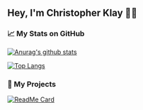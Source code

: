 ## Hey, I'm Christopher Klay ✌🏻

### 📈 My Stats on GitHub
[![Anurag's github stats](https://github-readme-stats.vercel.app/api?username=christopherklay&show_icons=true)](https://github.com/anuraghazra/github-readme-stats)

[![Top Langs](https://github-readme-stats.vercel.app/api/top-langs/?username=christopherklay)](https://github.com/anuraghazra/github-readme-stats)

### 🚀 My Projects
[![ReadMe Card](https://github-readme-stats.vercel.app/api/pin/?username=christopherklay&repo=stadiaenhanced&title_color=FFF&text_color=FFF&icon_color=FFF&bg_color=35,FF4C1D,9B0063)](https://github.com/anuraghazra/github-readme-stats)
